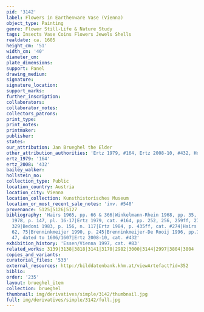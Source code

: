 ```yaml
---
pid: '3142'
label: Flowers in Earthenware Vase (Vienna)
object_type: Painting
genre: Flower Still-Life & Nature Study
tags: Insects Vase Coins Flowers Jewels Shells
realdate: ca. 1605
height_cm: '51'
width_cm: '40'
diameter_cm: 
plate_dimensions: 
support: Panel
drawing_medium: 
signature: 
signature_location: 
support_marks: 
further_inscription: 
collaborators: 
collaborator_notes: 
collectors_patrons: 
print_type: 
print_notes: 
printmaker: 
publisher: 
states: 
our_attribution: Jan Brueghel the Elder
other_attribution_authorities: 'Ertz 1979, #164, Ertz 2008-10, #432, Honig database'
ertz_1979: '164'
ertz_2008: '432'
bailey_walker: 
hollstein_no: 
collection_type: Public
location_country: Austria
location_city: Vienna
location_collection: Kunsthistorisches Museum
location_or_most_recent_sale_notes: 'inv. #548'
provenance: 5125|5126|5127
bibliography: 'Hairs 1965, pp. 66 & 366|Winkelmann-Rhein 1968, pp. 35, 66, & 84|Baumgart
  1978, p. 147, pl. 16-17|Ertz 1979, cat. #164, pp. 252, 256, 259ff, 276, 279, pl.
  329|Bedoni 1983, p. 156, n. 117|Ertz 1984, p. 435ff, cat. #274|Hairs 1985, pp. 55,
  62, 75|Brenninkmeijer 1990, p. 245|Brenninkmeijer-De Rooij 1996, pp.79-80, fig.
  47, dated to 1606/1607|Ertz 2008-10, cat. #432'
exhibition_history: 'Essen/Vienna 1997, cat. #83'
related_works: 3139|3138|3818|3141|3170|2982|3000|3144|2997|3804|3804
copies_and_variants: 
curatorial_files: '533'
external_resources: http://bilddatenbank.khm.at/viewArtefact?id=352
biblio: 
order: '235'
layout: brueghel_item
collection: brueghel
thumbnail: img/derivatives/simple/3142/thumbnail.jpg
full: img/derivatives/simple/3142/full.jpg
---
```

